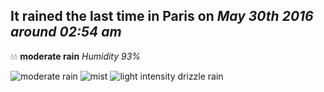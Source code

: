 ## It rained the last time in Paris on *May 30th 2016 around 02:54 am*
💧💧  **moderate rain** *Humidity 93%*

![moderate rain](http://openweathermap.org/img/w/10n.png) ![mist](http://openweathermap.org/img/w/50n.png) ![light intensity drizzle rain](http://openweathermap.org/img/w/09n.png)
